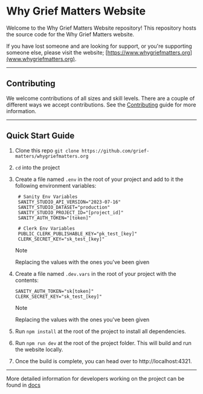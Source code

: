 # Why Grief Matters Website

Welcome to the Why Grief Matters Website repository! This repository hosts the source code for the Why Grief Matters website.

If you have lost someone and are looking for support, or you're supporting someone else, please visit the website; [https://www.whygriefmatters.org](www.whygriefmatters.org).

---

## Contributing

We welcome contributions of all sizes and skill levels. There are a couple of different ways we accept contributions. See the [Contributing](./CONTRIBUTING.md) guide for more information.

---

## Quick Start Guide

1. Clone this repo `git clone https://github.com/grief-matters/whygriefmatters.org`
2. `cd` into the project
3. Create a file named `.env` in the root of your project and add to it the following environment variables:

   ```shell
    # Sanity Env Variables
    SANITY_STUDIO_API_VERSION="2023-07-16"
    SANITY_STUDIO_DATASET="production"
    SANITY_STUDIO_PROJECT_ID="[project_id]"
    SANITY_AUTH_TOKEN="[token]"

    # Clerk Env Variables
    PUBLIC_CLERK_PUBLISHABLE_KEY="pk_test_[key]"
    CLERK_SECRET_KEY="sk_test_[key]"
   ```

   > [!Note]
   > Replacing the values with the ones you've been given

4. Create a file named `.dev.vars` in the root of your project with the contents:

   ```shell
   SANITY_AUTH_TOKEN="sk[token]"
   CLERK_SECRET_KEY="sk_test_[key]"
   ```

   > [!Note]
   > Replacing the values with the ones you've been given

5. Run `npm install` at the root of the project to install all dependencies.
6. Run `npm run dev` at the root of the project folder. This will build and run the website locally.
7. Once the build is complete, you can head over to http://localhost:4321.

---

More detailed information for developers working on the project can be found in [docs](./docs/README.md)
